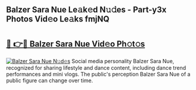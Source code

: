 ## Balzer Sara Nue Le𝚊k𝚎d N𝚞𝚍es - Part-y3x Photos Vid𝚎o Le𝚊ks fmjNQ

# <h2><a href="http://fbaru8.evod.top/?m=Balzer+Sara+Nue">🔗 👉🔴 Balzer Sara Nue Vid𝚎o Ph𝚘t𝚘s</a></h2>

[![Balzer Sara Nue N𝚞d𝚎s](https://i.imgur.com/8V9OHl7.gif)](http://fbaru8.evod.top/?m=Balzer+Sara+Nue)
Social media personality Balzer Sara Nue, recognized for sharing lifestyle and dance content, including dance trend performances and mini vlogs. The public's perception Balzer Sara Nue of a public figure can change over time. 
